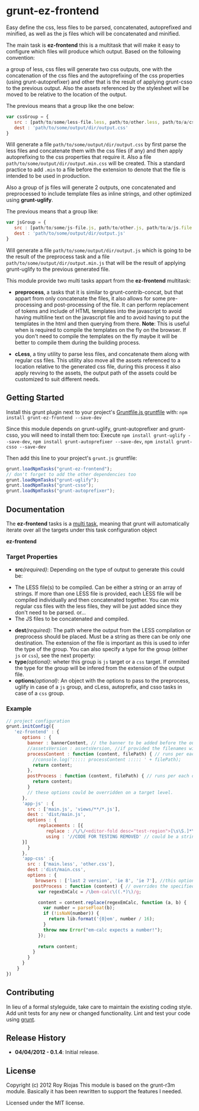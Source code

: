 grunt-ez-frontend
==========

Easy define the css, less files to be parsed, concatenated, autoprefixed and minified, as well as the js files which will be concatenated and minified.

The main task is **ez-frontend** this is a multitask that will make it easy to configure which files will produce which output. Based on the following convention:

a group of less, css files will generate two css outputs, one with the concatenation of the css files and the autoprefixing of the css properties (using grunt-autoprefixer) and other that is the result of applying grunt-csso to the previous output. Also the assets referenced by the stylesheet will be moved to be relative to the location of the output. 

The previous means that a group like the one below:

```javascript
var cssGroup = {
   src : [path/to/some/less-file.less, path/to/other.less, path/to/a/css.file.css],
   dest : 'path/to/some/output/dir/output.css'
}
```
Will generate a file `path/to/some/output/dir/output.css` by first parse the less files and concatenate them with the css files (if any) and then apply autoprefixing to the css properties that require it. Also a file `path/to/some/output/dir/output.min.css` will be created. This a standard practice to add `.min` to a file before the extension to denote that the file is intended to be used in production.

Also a group of js files will generate 2 outputs, one concatenated and preprocessed to include template files as inline strings, and other optimized using **grunt-uglify**. 

The previous means that a group like:

```javascript
var jsGroup = {
   src : [path/to/some/js-file.js, path/to/other.js, path/to/a/js.file.js],
   dest : 'path/to/some/output/dir/output.js'
}
```
Will generate a file `path/to/some/output/dir/output.js` which is going to be the result of the preprocess task and a file `path/to/some/output/dir/output.min.js` that will be the result of applying grunt-uglify to the previous generated file.

This module provide two multi tasks appart from the **ez-frontend** multitask: 

- **preprocess**, a tasks that it is similar to grunt-contrib-concat, but that appart from only concatenate the files, it also allows for some pre-processing and post-processing of the file. It can perform replacement of tokens and include of HTML templates into the javascript to avoid having multiline text on the javascript file and to avoid having to put the templates in the html and then querying from there. **Note**: This is useful when is required to compile the templates on the fly on the browser. If you don't need to compile the templates on the fly maybe it will be better to compile them during the building process. 

- **cLess**, a tiny utility to parse less files, and concatenate them along with regular css files. This utility also move all the assets referenced to a location relative to the generated css file, during this process it also apply revving to the assets, the output path of the assets could be customized to suit different needs.

Getting Started
---------------

Install this grunt plugin next to your project's [Gruntfile.js gruntfile][getting_started] with: `npm install grunt-ez-frontend --save-dev`

Since this module depends on grunt-uglify, grunt-autoprefixer and  grunt-csso, you will need to install them too: Execute `npm install grunt-uglify --save-dev`, 
`npm install grunt-autoprefixer --save-dev`,
`npm install grunt-csso --save-dev`

Then add this line to your project's `grunt.js` gruntfile:

```javascript
grunt.loadNpmTasks("grunt-ez-frontend");
// don't forget to add the other dependencies too
grunt.loadNpmTasks("grunt-uglify");
grunt.loadNpmTasks("grunt-csso");
grunt.loadNpmTasks("grunt-autoprefixer");
```
[npm_registry_page]: http://search.npmjs.org/#/grunt-ez-frontend
[grunt]: https://github.com/cowboy/grunt
[getting_started]: https://github.com/cowboy/grunt/blob/master/docs/getting_started.md

Documentation
-------------
The **ez-frontend** tasks is a [multi task][types_of_tasks], meaning that grunt will automatically iterate over all the targets under this task configuration object

**ez-frontend**

### Target Properties
*   __src__*(required)*: Depending on the type of output to generate this could be: 
- The LESS file(s) to be compiled. Can be either a string or an array of strings. If more than one LESS file is provided, each LESS file will be compiled individually and then concatenated together. You can mix regular css files with the less files, they will be just added since they don't need to be parsed. or...
- The JS files to be concatenated and compiled.

*   __dest__*(required)*: The path where the output from the LESS compilation or preprocess should be placed. Must be a string as there can be only one destination. The extension of the file is important as this is used to infer the type of the group. You can also specify a type for the group (either `js` or `css`), see the next property:
*   __type__*(optional)*: wheter this group is `js` target or a `css` target. If ommited the type for the group will be infered from the extension of the output file.
*   __options__*(optional)*: An object with the options to pass to the preprocess, uglify in case of a `js` group, and cLess, autoprefix, and csso tasks in case of a `css` group.

### Example

```javascript
// project configuration
grunt.initConfig({
   'ez-frontend' : {
      options : {
        banner : bannerContent, // the banner to be added before the output files
        //assetsVersion : assetsVersion, //if provided the filenames will be modified to use this as part of the file name, just before the extension.
        processContent : function (content, filePath) { // runs per each file (css, less or js file)
          //console.log('::::: processContent ::::: ' + filePath);
          return content;
        },
        postProcess : function (content, filePath) { // runs per each output
          return content;
        }
        // these options could be overridden on a target level.
      },
      'app-js' : {
        src : ['main.js', 'views/**/*.js'],
        dest : 'dist/main.js', 
        options : {
            replacements : [{
               replace : /\/\/<editor-fold desc="test-region">[\s\S.]*\/\/<\/editor-fold>/, //remove code that is only for testing purposes and which is inside the editor-fold region
               using : '//CODE FOR TESTING REMOVED' // could be a string or a function that returns a string
      }]
        }
      }, 
      'app-css' :{
        src : ['main.less', 'other.css'],
        dest :'dist/main.css',
        options : {
           browsers : ['last 2 version', 'ie 8', 'ie 7'], //this option is for the autoprefixer see grunt-autoprefixer for more info visit https://github.com/nDmitry/grunt-autoprefixer
          postProcess : function (content) { // overrides the specified in the global options for the ez-frontend multitask
            var regexEmCalc = /\bem-calc\((.*)\)/g;

            content = content.replace(regexEmCalc, function (a, b) {
              var number = parseFloat(b);
              if (!isNaN(number)) {
                return lib.format('{0}em', number / 16);
              }
              throw new Error("em-calc expects a number!");
            });
            
            return content;
          }
        }
      }
    }
})
```



[types_of_tasks]: https://github.com/cowboy/grunt/blob/master/docs/types_of_tasks.md

Contributing
------------

In lieu of a formal styleguide, take care to maintain the existing coding style. Add unit tests for any new or changed functionality. Lint and test your code using [grunt][grunt].


Release History
---------------
*   __04/04/2012 - 0.1.4__: Initial release.

License
-------

Copyright (c) 2012 Roy Riojas
This module is based on the grunt-r3m module. Basically it has been rewritten to support the features I needed.

Licensed under the MIT license.

